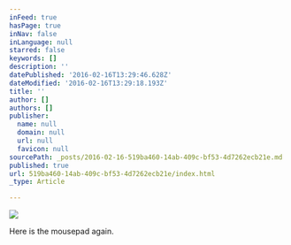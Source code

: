 ```yaml
---
inFeed: true
hasPage: true
inNav: false
inLanguage: null
starred: false
keywords: []
description: ''
datePublished: '2016-02-16T13:29:46.628Z'
dateModified: '2016-02-16T13:29:18.193Z'
title: ''
author: []
authors: []
publisher:
  name: null
  domain: null
  url: null
  favicon: null
sourcePath: _posts/2016-02-16-519ba460-14ab-409c-bf53-4d7262ecb21e.md
published: true
url: 519ba460-14ab-409c-bf53-4d7262ecb21e/index.html
_type: Article

---
```

![](https://the-grid-user-content.s3-us-west-2.amazonaws.com/1ea8fa8d-b6b3-4811-be4c-afd944517433.jpg)

Here is the mousepad again.